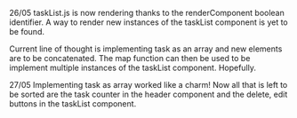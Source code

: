 26/05
taskList.js is now rendering thanks to the renderComponent boolean identifier. A way to render new instances of the taskList component is yet to be found.

Current line of thought is implementing task as an array and new elements are to be concatenated. The map function can then be used to be implement multiple instances of the taskList component. Hopefully.

27/05
Implementing task as array worked like a charm! Now all that is left to be sorted are the task counter in the header component and the delete, edit buttons in the taskList component.